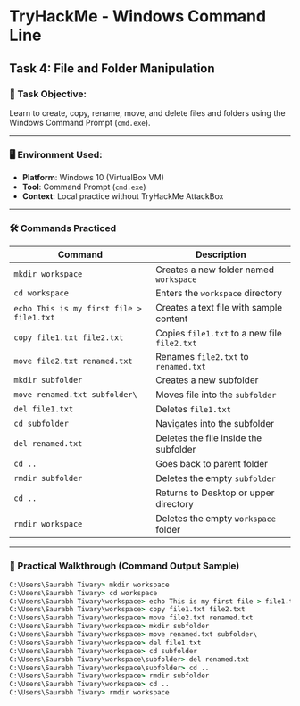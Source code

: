 # TryHackMe - Windows Command Line  
## Task 4: File and Folder Manipulation

### 📘 Task Objective:
Learn to create, copy, rename, move, and delete files and folders using the Windows Command Prompt (`cmd.exe`).

---

### 🖥️ Environment Used:
- **Platform**: Windows 10 (VirtualBox VM)
- **Tool**: Command Prompt (`cmd.exe`)
- **Context**: Local practice without TryHackMe AttackBox

---

### 🛠️ Commands Practiced

| Command                               | Description                                      |
|---------------------------------------|--------------------------------------------------|
| `mkdir workspace`                     | Creates a new folder named `workspace`           |
| `cd workspace`                        | Enters the `workspace` directory                 |
| `echo This is my first file > file1.txt` | Creates a text file with sample content         |
| `copy file1.txt file2.txt`           | Copies `file1.txt` to a new file `file2.txt`     |
| `move file2.txt renamed.txt`         | Renames `file2.txt` to `renamed.txt`             |
| `mkdir subfolder`                    | Creates a new subfolder                          |
| `move renamed.txt subfolder\`        | Moves file into the `subfolder`                  |
| `del file1.txt`                      | Deletes `file1.txt`                              |
| `cd subfolder`                       | Navigates into the subfolder                     |
| `del renamed.txt`                    | Deletes the file inside the subfolder            |
| `cd ..`                              | Goes back to parent folder                       |
| `rmdir subfolder`                    | Deletes the empty `subfolder`                    |
| `cd ..`                              | Returns to Desktop or upper directory            |
| `rmdir workspace`                    | Deletes the empty `workspace` folder             |

---

### 🧪 Practical Walkthrough (Command Output Sample)

```cmd
C:\Users\Saurabh Tiwary> mkdir workspace
C:\Users\Saurabh Tiwary> cd workspace
C:\Users\Saurabh Tiwary\workspace> echo This is my first file > file1.txt
C:\Users\Saurabh Tiwary\workspace> copy file1.txt file2.txt
C:\Users\Saurabh Tiwary\workspace> move file2.txt renamed.txt
C:\Users\Saurabh Tiwary\workspace> mkdir subfolder
C:\Users\Saurabh Tiwary\workspace> move renamed.txt subfolder\
C:\Users\Saurabh Tiwary\workspace> del file1.txt
C:\Users\Saurabh Tiwary\workspace> cd subfolder
C:\Users\Saurabh Tiwary\workspace\subfolder> del renamed.txt
C:\Users\Saurabh Tiwary\workspace\subfolder> cd ..
C:\Users\Saurabh Tiwary\workspace> rmdir subfolder
C:\Users\Saurabh Tiwary\workspace> cd ..
C:\Users\Saurabh Tiwary> rmdir workspace
